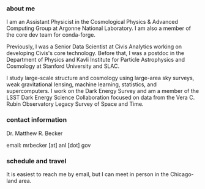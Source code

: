 ### about me

I am an Assistant Physicist in the Cosmological Physics & Advanced Computing Group at Argonne National Laboratory. I am also a member of the core dev team for conda-forge.

Previously, I was a Senior Data Scientist at Civis Analytics working on developing Civis's core technology. Before that, I was a postdoc in the Department of Physics and Kavli Institute for Particle Astrophysics and Cosmology at Stanford University and SLAC.

I study large-scale structure and cosmology using large-area sky surveys, weak gravitational lensing, machine learning, statistics, and supercomputers. I work on the Dark Energy Survey and am a member of the LSST Dark Energy Science Collaboration focused on data from the Vera C. Rubin Observatory Legacy Survey of Space and Time.

### contact information

Dr. Matthew R. Becker

email: mrbecker [at] anl [dot] gov

### schedule and travel

It is easiest to reach me by email, but I can meet in person in the Chicago-land area.
